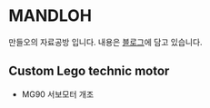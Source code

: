 # MANDLOH
만들오의 자료공방 입니다.
내용은 [블로그]에 담고 있습니다. 

## Custom Lego technic motor
* MG90 서보모터 개조

[블로그]:  https://mandloh.tistory.com
